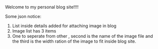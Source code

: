 Welcome to my personal blog site!!!!



Some json notice:

1.  List inside details added for attaching image in blog
2.  Image list has 3 items
3.  One to seperate from other , second is the name of the image file and the third is the width ration of the image to fit inside blog site.
